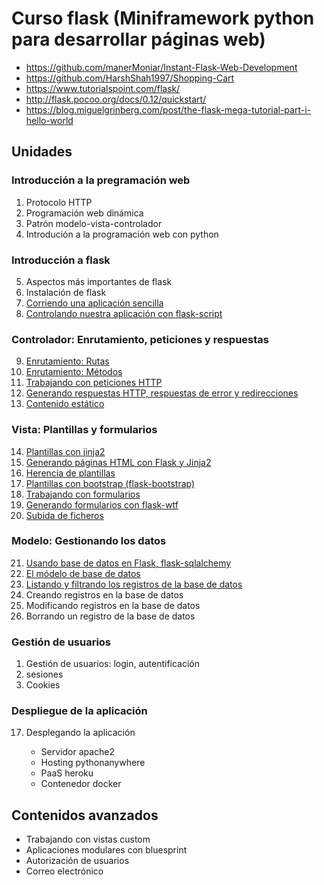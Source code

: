 # Curso flask (Miniframework python para desarrollar páginas web)

* https://github.com/manerMoniar/Instant-Flask-Web-Development
* https://github.com/HarshShah1997/Shopping-Cart
* https://www.tutorialspoint.com/flask/
* http://flask.pocoo.org/docs/0.12/quickstart/
* https://blog.miguelgrinberg.com/post/the-flask-mega-tutorial-part-i-hello-world



## Unidades

### Introducción a la pregramación web

1. Protocolo HTTP
2. Programación web dinámica
3. Patrón modelo-vista-controlador
4. Introdución a la programación web con python

### Introducción a flask

5. Aspectos más importantes de flask
6. Instalación de flask
7. [Corriendo una aplicación sencilla](curso/u7)
8. [Controlando nuestra aplicación con flask-script](curso/u8)

### Controlador: Enrutamiento, peticiones y respuestas

9. [Enrutamiento: Rutas](curso/u9)
10. [Enrutamiento: Métodos](curso/u10)
11. [Trabajando con peticiones HTTP](curso/u11)
12. [Generando respuestas HTTP, respuestas de error y redirecciones](curso/u12)
13. [Contenido estático](curso/u13)

### Vista: Plantillas y formularios

14. [Plantillas con jinja2](curso/u14)
15. [Generando páginas HTML con Flask y Jinja2](curso/u15)
16. [Herencia de plantillas](curso/u16)
17. [Plantillas con bootstrap (flask-bootstrap)](curso/u17)
18. [Trabajando con formularios](curso/u18)
19. [Generando formularios con flask-wtf](curso/u19)
20. [Subida de ficheros](curso/u20)

### Modelo: Gestionando los datos

21. [Usando base de datos en Flask, flask-sqlalchemy](curso/u21)
22. [El módelo de base de datos](curso/u22)
23. [Listando y filtrando los registros de la base de datos](curso/u23)
24. Creando registros en la base de datos
25. Modificando registros en la base de datos
26. Borrando un registro de la base de datos

### Gestión de usuarios

1. Gestión de usuarios: login, autentificación
1. sesiones
1. Cookies

### Despliegue de la aplicación


17. Desplegando la aplicación

	* Servidor apache2
	* Hosting pythonanywhere
	* PaaS heroku
	* Contenedor docker


## Contenidos avanzados

* Trabajando con vistas custom
* Aplicaciones modulares con bluesprint
* Autorización de usuarios 
* Correo electrónico


